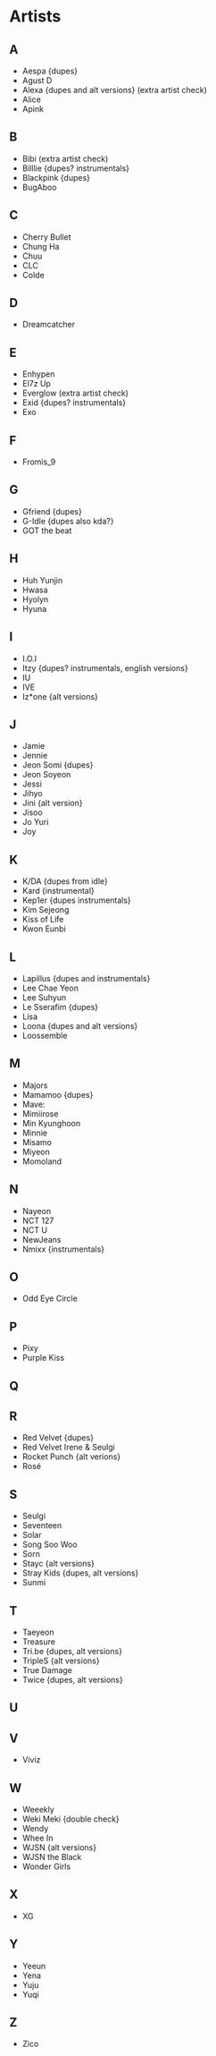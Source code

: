 # Artists 
## A
- Aespa {dupes}
- Agust D
- Alexa {dupes and alt versions} (extra artist check)
- Alice
- Apink
## B
- Bibi (extra artist check)
- Billlie {dupes? instrumentals}
- Blackpink {dupes}
- BugAboo
## C
- Cherry Bullet
- Chung Ha
- Chuu
- CLC
- Colde
## D
- Dreamcatcher
## E
- Enhypen
- El7z Up
- Everglow (extra artist check)
- Exid {dupes? instrumentals}
- Exo
## F
- Fromis_9
## G
- Gfriend {dupes}
- G-Idle {dupes also kda?}
- GOT the beat
## H
- Huh Yunjin
- Hwasa
- Hyolyn
- Hyuna
## I
- I.O.I
- Itzy {dupes? instrumentals, english versions}
- IU
- IVE
- Iz*one {alt versions}
## J
- Jamie
- Jennie
- Jeon Somi {dupes}
- Jeon Soyeon
- Jessi
- Jihyo
- Jini {alt version}
- Jisoo
- Jo Yuri
- Joy
## K
- K/DA {dupes from idle}
- Kard {instrumental}
- Kep1er {dupes instrumentals}
- Kim Sejeong
- Kiss of Life
- Kwon Eunbi
## L
- Lapillus {dupes and instrumentals}
- Lee Chae Yeon
- Lee Suhyun
- Le Sserafim {dupes}
- Lisa
- Loona {dupes and alt versions}
- Loossemble
## M
- Majors
- Mamamoo {dupes}
- Mave:
- Mimiirose
- Min Kyunghoon
- Minnie
- Misamo
- Miyeon
- Momoland
## N
- Nayeon
- NCT 127
- NCT U 
- NewJeans
- Nmixx {instrumentals}
## O
- Odd Eye Circle
## P
- Pixy
- Purple Kiss
## Q
## R
- Red Velvet {dupes}
- Red Velvet Irene & Seulgi
- Rocket Punch {alt verions}
- Rosé
## S
- Seulgi
- Seventeen
- Solar
- Song Soo Woo
- Sorn
- Stayc {alt versions}
- Stray Kids {dupes, alt versions}
- Sunmi
## T
- Taeyeon
- Treasure
- Tri.be {dupes, alt versions}
- TripleS {alt versions}
- True Damage
- Twice {dupes, alt versions}
## U
## V
- Viviz
## W
- Weeekly
- Weki Meki {double check}
- Wendy
- Whee In
- WJSN {alt versions}
- WJSN the Black
- Wonder Girls
## X
- XG
## Y
- Yeeun
- Yena
- Yuju
- Yuqi
## Z
- Zico